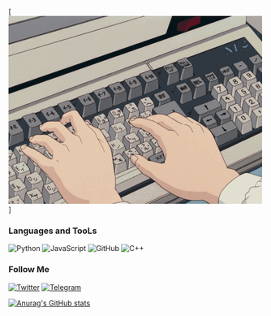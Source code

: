 [![Header](https://github.com/kreofox/kreofox/blob/main/assets/6vIk.gif)]

### Languages and TooLs
![Python](https://img.shields.io/badge/-PYTHON-black?style=for-the-badge&logo=Python)
![JavaScript](https://img.shields.io/badge/-JavaScript-black?style=for-the-badge&logo=JavaScript)
![GitHub](https://img.shields.io/badge/-GitHub-black?style=for-the-badge&logo=GitHub)
![C++](https://img.shields.io/badge/-C++-black?style=for-the-badge&logo=C%2b%2b&)

### Follow Me
[![Twitter](https://img.shields.io/badge/-Twitter-black?style=for-the-badge&logo=Twitter)](https://twitter.com/maciontosh)
[![Telegram](https://img.shields.io/badge/-telegram-black?style=for-the-badge&logo=telegram)](https://t.me/TBoUMraZi)

[![Anurag's GitHub stats](https://github-readme-stats.vercel.app/api?username=kreofox)](https://github.com/anuraghazra/github-readme-stats)
